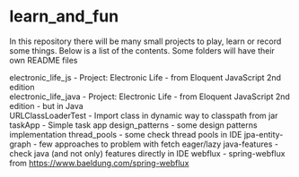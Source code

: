 # learn_and_fun
In this repository there will be many small projects to play, learn or record some things. Below is a list of the
contents. Some folders will have their own README files

electronic_life_js - Project: Electronic Life - from Eloquent JavaScript 2nd edition  
electronic_life_java - Project: Electronic Life - from Eloquent JavaScript 2nd edition - but in Java  
URLClassLoaderTest - Import class in dynamic way to classpath from jar  
taskApp - Simple task app
design_patterns - some design patterns implementation
thread_pools - some check thread pools in IDE
jpa-entity-graph - few approaches to problem with fetch eager/lazy
java-features - check java (and not only) features directly in IDE
webflux - spring-webflux from https://www.baeldung.com/spring-webflux